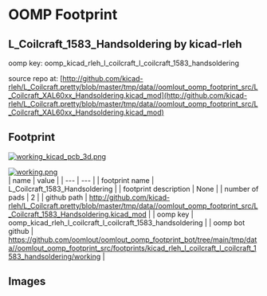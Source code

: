 # OOMP Footprint  
## L_Coilcraft_1583_Handsoldering  by kicad-rleh  
  
oomp key: oomp_kicad_rleh_l_coilcraft_l_coilcraft_1583_handsoldering  
  
source repo at: [http://github.com/kicad-rleh/L_Coilcraft.pretty/blob/master/tmp/data//oomlout_oomp_footprint_src/L_Coilcraft_XAL60xx_Handsoldering.kicad_mod](http://github.com/kicad-rleh/L_Coilcraft.pretty/blob/master/tmp/data//oomlout_oomp_footprint_src/L_Coilcraft_XAL60xx_Handsoldering.kicad_mod)  
## Footprint  
  
[![working_kicad_pcb_3d.png](working_kicad_pcb_3d_600.png)](working_kicad_pcb_3d.png)  
  
[![working.png](working_600.png)](working.png)  
| name | value | 
| --- | --- | 
| footprint name | L_Coilcraft_1583_Handsoldering | 
| footprint description | None | 
| number of pads | 2 | 
| github path | http://github.com/kicad-rleh/L_Coilcraft.pretty/blob/master/tmp/data//oomlout_oomp_footprint_src/L_Coilcraft_1583_Handsoldering.kicad_mod | 
| oomp key | oomp_kicad_rleh_l_coilcraft_l_coilcraft_1583_handsoldering | 
| oomp bot github | https://github.com/oomlout/oomlout_oomp_footprint_bot/tree/main/tmp/data//oomlout_oomp_footprint_src/footprints/kicad_rleh_l_coilcraft_l_coilcraft_1583_handsoldering/working | 
## Images  
